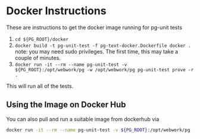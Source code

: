 # Docker Instructions

These are instructions to get the docker image running for pg-unit tests

1. `cd ${PG_ROOT}/docker`
2. `docker build -t pg-unit-test -f pg-text-docker.Dockerfile docker .` \
note: you may need sudo privileges.  The first time, this may take a couple of minutes.
3. `docker run -it --rm --name pg-unit-test -v ${PG_ROOT}:/opt/webwork/pg -w /opt/webwork/pg pg-unit-test prove -r .`

This will run all of the tests.

## Using the Image on Docker Hub

You can also pull and run a suitable image from dockerhub via
```bash
docker run -it --rm --name pg-unit-test -v ${PG_ROOT}:/opt/webwork/pg -w /opt/webwork/pg eltenedor/pg-unit-testing:latest prove -r .
```